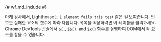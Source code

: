 {# wf_md_include #}

아래 검사에서, Lighthouse는 `1 element fails this test` 같은 걸 보여줍니다.
번호는 실패한 요소의 갯수에 따라 다릅니다. 목록을 확장하려면 이 레이블을 클릭하세요.
Chrome DevTools 콘솔에서 [`$()`][qs], [`$$()`][qsa], and [`$x()`][xp] 함수를 실행하여
DOM에서 각 요소를 찾을 수 있습니다.

[qs]: /web/tools/chrome-devtools/console/command-line-reference#queryselector
[qsa]: /web/tools/chrome-devtools/console/command-line-reference#queryselectorall
[xp]: /web/tools/chrome-devtools/console/command-line-reference#xpath
